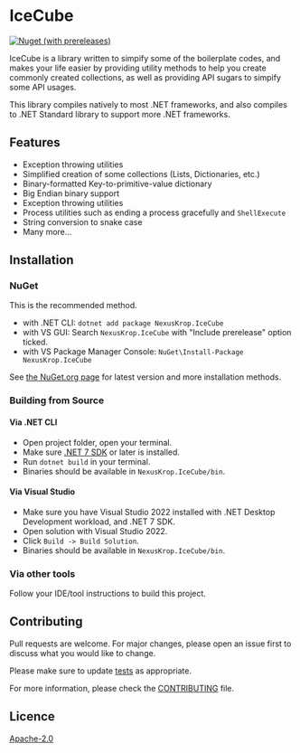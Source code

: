 # IceCube

[![Nuget (with prereleases)](https://img.shields.io/nuget/vpre/NexusKrop.IceCube?style=flat-square&logo=nuget
)](https://www.nuget.org/packages/NexusKrop.IceCube/)

IceCube is a library written to simpify some of the boilerplate
codes, and makes your life easier by providing utility methods to help you
create commonly created collections, as well as providing API sugars to simpify
some API usages.

This library compiles natively to most .NET frameworks, and also compiles to
.NET Standard library to support more .NET frameworks.

## Features

- Exception throwing utilities
- Simplified creation of some collections (Lists, Dictionaries, etc.)
- Binary-formatted Key-to-primitive-value dictionary
- Big Endian binary support
- Exception throwing utilities
- Process utilities such as ending a process gracefully and `ShellExecute`
- String conversion to snake case
- Many more...

## Installation

### NuGet

This is the recommended method.

- with .NET CLI: `dotnet add package NexusKrop.IceCube`
- with VS GUI: Search `NexusKrop.IceCube` with "Include prerelease" option ticked.
- with VS Package Manager Console: `NuGet\Install-Package NexusKrop.IceCube`

See [the NuGet.org page](https://www.nuget.org/packages/NexusKrop.IceCube) for latest version and more installation methods.

### Building from Source

#### Via .NET CLI

- Open project folder, open your terminal.
- Make sure [.NET 7 SDK](https://dotnet.microsoft.com) or later is installed.
- Run `dotnet build` in your terminal.
- Binaries should be available in `NexusKrop.IceCube/bin`.

#### Via Visual Studio

- Make sure you have Visual Studio 2022 installed with .NET Desktop Development workload, and .NET 7 SDK.
- Open solution with Visual Studio 2022.
- Click `Build -> Build Solution`.
- Binaries should be available in `NexusKrop.IceCube/bin`.

### Via other tools

Follow your IDE/tool instructions to build this project.

## Contributing

Pull requests are welcome. For major changes, please open an issue first to discuss what you would like to change.

Please make sure to update [tests](NexusKrop.IceCube.Tests) as appropriate.

For more information, please check the [CONTRIBUTING](CONTRIBUTING.md) file.

## Licence

[Apache-2.0](LICENSE.txt)